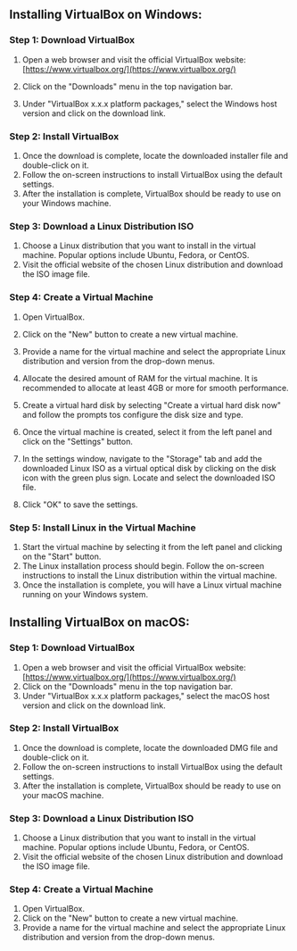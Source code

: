 ## Installing VirtualBox on Windows:

### Step 1: Download VirtualBox

1. Open a web browser and visit the official VirtualBox website:
   [https://www.virtualbox.org/](https://www.virtualbox.org/)

2. Click on the "Downloads" menu in the top navigation bar.
3. Under "VirtualBox x.x.x platform packages," select the Windows host version and click on the 
   download link.

### Step 2: Install VirtualBox

1. Once the download is complete, locate the downloaded installer file and double-click on it.
2. Follow the on-screen instructions to install VirtualBox using the default settings.
3. After the installation is complete, VirtualBox should be ready to use on your Windows machine.

### Step 3: Download a Linux Distribution ISO

1. Choose a Linux distribution that you want to install in the virtual machine. Popular options 
   include Ubuntu, Fedora, or CentOS.
2. Visit the official website of the chosen Linux distribution and download the ISO image file.

### Step 4: Create a Virtual Machine

1. Open VirtualBox.
2. Click on the "New" button to create a new virtual machine.
3. Provide a name for the virtual machine and select the appropriate Linux distribution and version
   from the drop-down menus.
4. Allocate the desired amount of RAM for the virtual machine. It is recommended to allocate at
   least 4GB or more for smooth performance.
5. Create a virtual hard disk by selecting "Create a virtual hard disk now" and follow the prompts
   tos configure the disk size and type.
6. Once the virtual machine is created, select it from the left panel and click on the "Settings"
   button.
7. In the settings window, navigate to the "Storage" tab and add the downloaded Linux ISO as a
   virtual optical disk by clicking on the disk icon with the green plus sign. Locate and select
   the downloaded ISO file.

8. Click "OK" to save the settings.

### Step 5: Install Linux in the Virtual Machine

1. Start the virtual machine by selecting it from the left panel and clicking on the "Start" 
   button.
2. The Linux installation process should begin. Follow the on-screen instructions to install 
   the Linux distribution within the virtual machine.
3. Once the installation is complete, you will have a Linux virtual machine running on your
   Windows system.

## Installing VirtualBox on macOS:

### Step 1: Download VirtualBox

1. Open a web browser and visit the official VirtualBox website:
   [https://www.virtualbox.org/](https://www.virtualbox.org/)
2. Click on the "Downloads" menu in the top navigation bar.
3. Under "VirtualBox x.x.x platform packages," select the macOS host version and click on the download link.

### Step 2: Install VirtualBox

1. Once the download is complete, locate the downloaded DMG file and double-click on it.
2. Follow the on-screen instructions to install VirtualBox using the default settings.
3. After the installation is complete, VirtualBox should be ready to use on your macOS machine.

### Step 3: Download a Linux Distribution ISO

1. Choose a Linux distribution that you want to install in the virtual machine. Popular options include
   Ubuntu, Fedora, or CentOS.
2. Visit the official website of the chosen Linux distribution and download the ISO image file.

### Step 4: Create a Virtual Machine

1. Open VirtualBox.
2. Click on the "New" button to create a new virtual machine.
3. Provide a name for the virtual machine and select the appropriate Linux distribution and version from
   the drop-down menus.
